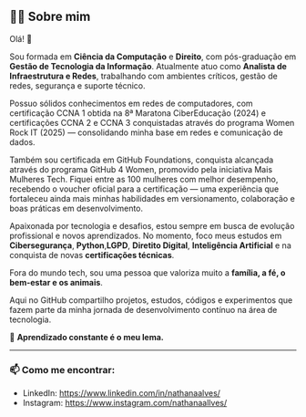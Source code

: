 ## 👩‍💻 Sobre mim

Olá! 👋  

Sou formada em **Ciência da Computação** e **Direito**, com pós-graduação em **Gestão de Tecnologia da Informação**. Atualmente atuo como **Analista de Infraestrutura e Redes**, trabalhando com ambientes críticos, gestão de redes, segurança e suporte técnico.

Possuo sólidos conhecimentos em redes de computadores, com certificação CCNA 1 obtida na 8ª Maratona CiberEducação (2024) e certificações CCNA 2 e CCNA 3 conquistadas através do programa Women Rock IT (2025) — consolidando minha base em redes e comunicação de dados.

Também sou certificada em GitHub Foundations, conquista alcançada através do programa GitHub 4 Women, promovido pela iniciativa Mais Mulheres Tech. Fiquei entre as 100 mulheres com melhor desempenho, recebendo o voucher oficial para a certificação — uma experiência que fortaleceu ainda mais minhas habilidades em versionamento, colaboração e boas práticas em desenvolvimento.

Apaixonada por tecnologia e desafios, estou sempre em busca de evolução profissional e novos aprendizados. No momento, foco meus estudos em **Cibersegurança**, **Python**,**LGPD**, **Diretito Digital**, **Inteligência Artificial**  e na conquista de novas **certificações técnicas**.

Fora do mundo tech, sou uma pessoa que valoriza muito a **família, a fé, o bem-estar e os animais**.

Aqui no GitHub compartilho projetos, estudos, códigos e experimentos que fazem parte da minha jornada de desenvolvimento contínuo na área de tecnologia.

🚀 **Aprendizado constante é o meu lema.**

---

### 📫 Como me encontrar:
- LinkedIn: https://www.linkedin.com/in/nathanaalves/
- Instagram: https://www.instagram.com/nathanaallves/

